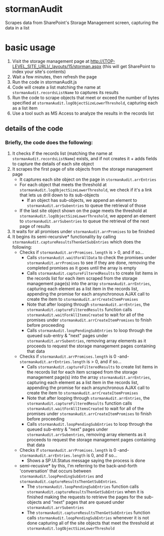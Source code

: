 # stormanAudit
Scrapes data from SharePoint's Storage Management screen, capturing the data in a list

# basic usage
1. Visit the storage management page at [http://{TOP-LEVEL_SITE_URL}/_layouts/15/storman.aspx](http://{TOP-LEVEL_SITE_URL}/_layouts/15/storman.aspx) (this will get SharePoint to index your site's contents)
2. Wait a few minutes, then refresh the page
3. Run the code in stormanAudit.js
4. Code will create a list matching the name at `stormanAudit.recordsListName` to captures its results
5. Run the code to scrape objects that meet or exceed the number of bytes specified at `stormanAudit.logObjectSizeLowerThreshold`, capturing each as a list item
6. Use a tool such as MS Access to analyze the results in the records list

## details of the code
### Briefly, the code does the following:
1. It checks if the records list (matching the name at `stormanAudit.recordsListName`) exists, and if not creates it + adds fields to capture the details of each site object
2. It scrapes the first page of site objects from the storage management page
   * It captures each site object on the page in `stormanAudit.arrEntries`
   * For each object that meets the threshold at `stormanAudit.logObjectSizeLowerThreshold`, we check if it's a link that lets us drill down to its sub-objects
     * If an object has sub-objects, we append an element to `stormanAudit.arrSubentries` to queue the retrieval of those
   * If the last site object shown on the page meets the threshold at `stormanAudit.logObjectSizeLowerThreshold`, we append an element to `stormanAudit.arrSubentries` to queue the retrieval of the next page of results
6. It waits for all promises under `stormanAudit.arrPromises` to be finished
7. It begins its semi-recursive* functionality by calling `stormanAudit.captureResultsThenGetSubEntries` which does the following:
   * Checks if `stormanAudit.arrPromises.length` is > 0, and if so...
     * Calls `stormanAudit.waitForAllData` to check the promises under `stormanAudit.arrPromises` to see if they are done, removing the completed promises as it goes until the array is empty
     * Calls `stormanAudit.captureFilteredResults` to create list items in the records list for each item scraped from the storage management page(s) into the array `stormanAudit.arrEntries`, capturing each element as a list item in the records list, appending the promise for each ansynchronous AJAX call to create the item to `stormanAudit.arrCreateItemPromises`
     * Note that after looping through `stormanAudit.arrEntries`, the `stormanAudit.captureFilteredResults` function calls `stormanAudit.waitForAllItemsCreated` to wait for all of the promises under `stormanAudit.arrCreateItemPromises` to finish before proceeding
     * Calls `stormanAudit.loopPendingSubEntries` to loop through the queued sub-entry & "next" pages under `stormanAudit.arrSubentries`, removing array elements as it proceeds to request the storage management pages containing that data
   * Checks if `stormanAudit.arrPromises.length` is 0 -and- `stormanAudit.arrEntries.length` is > 0, and if so...
     * Calls `stormanAudit.captureFilteredResults` to create list items in the records list for each item scraped from the storage management page(s) into the array `stormanAudit.arrEntries`, capturing each element as a list item in the records list, appending the promise for each ansynchronous AJAX call to create the item to `stormanAudit.arrCreateItemPromises`
     * Note that after looping through `stormanAudit.arrEntries`, the `stormanAudit.captureFilteredResults` function calls `stormanAudit.waitForAllItemsCreated` to wait for all of the promises under `stormanAudit.arrCreateItemPromises` to finish before proceeding
     * Calls `stormanAudit.loopPendingSubEntries` to loop through the queued sub-entry & "next" pages under `stormanAudit.arrSubentries`, removing array elements as it proceeds to request the storage management pages containing that data
   * Checks if `stormanAudit.arrPromises.length` is 0 -and- `stormanAudit.arrEntries.length` is 0, and if so...
     * Shows a SP.UI.Status message saying the process is done
   * semi-recusive* by this, I'm referring to the back-and-forth 'conversation' that occurs between `stormanAudit.loopPendingSubEntries` and `stormanAudit.captureResultsThenGetSubEntries`. 
     * The `stormanAudit.loopPendingSubEntries` function calls `stormanAudit.captureResultsThenGetSubEntries` when it is finished making the requests to retrieve the pages for the sub-objects and "next" pages that are queued under `stormanAudit.arrSubentries`
     * The `stormanAudit.captureResultsThenGetSubEntries` function calls `stormanAudit.loopPendingSubEntries` whenever it is not done capturing all of the site objects that meet the threshold at `stormanAudit.logObjectSizeLowerThreshold`
